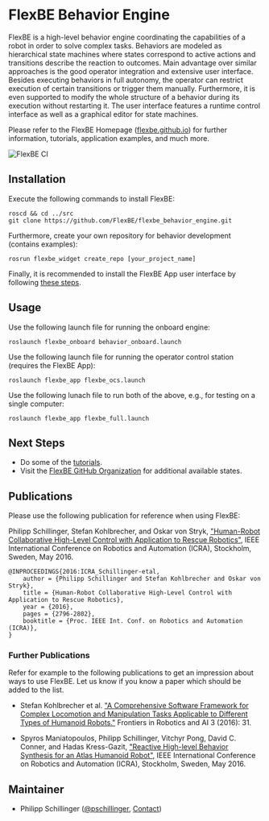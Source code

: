 # FlexBE Behavior Engine

FlexBE is a high-level behavior engine coordinating the capabilities of a robot in order to solve complex tasks.
Behaviors are modeled as hierarchical state machines where states correspond to active actions and transitions describe the reaction to outcomes.
Main advantage over similar approaches is the good operator integration and extensive user interface.
Besides executing behaviors in full autonomy, the operator can restrict execution of certain transitions or trigger them manually.
Furthermore, it is even supported to modify the whole structure of a behavior during its execution without restarting it.
The user interface features a runtime control interface as well as a graphical editor for state machines.

Please refer to the FlexBE Homepage ([flexbe.github.io](http://flexbe.github.io)) for further information, tutorials, application examples, and much more.

![FlexBE CI](https://github.com/FlexBE/flexbe_behavior_engine/workflows/FlexBE%20CI/badge.svg)

## Installation

Execute the following commands to install FlexBE:

    roscd && cd ../src
    git clone https://github.com/FlexBE/flexbe_behavior_engine.git

Furthermore, create your own repository for behavior development (contains examples):

    rosrun flexbe_widget create_repo [your_project_name]

Finally, it is recommended to install the FlexBE App user interface by following [these steps](http://philserver.bplaced.net/fbe/download.php).

## Usage

Use the following launch file for running the onboard engine:

    roslaunch flexbe_onboard behavior_onboard.launch

Use the following launch file for running the operator control station (requires the FlexBE App):

    roslaunch flexbe_app flexbe_ocs.launch

Use the following lunach file to run both of the above, e.g., for testing on a single computer:

    roslaunch flexbe_app flexbe_full.launch

## Next Steps

- Do some of the [tutorials](http://philserver.bplaced.net/fbe/documentation.php).
- Visit the [FlexBE GitHub Organization](https://github.com/FlexBE) for additional available states.

## Publications

Please use the following publication for reference when using FlexBE:

Philipp Schillinger, Stefan Kohlbrecher, and Oskar von Stryk, ["Human-Robot Collaborative High-Level Control with Application to Rescue Robotics"](http://dx.doi.org/10.1109/ICRA.2016.7487442), IEEE International Conference on Robotics and Automation (ICRA), Stockholm, Sweden, May 2016.

    @INPROCEEDINGS{2016:ICRA_Schillinger-etal,
        author = {Philipp Schillinger and Stefan Kohlbrecher and Oskar von Stryk},
        title = {Human-Robot Collaborative High-Level Control with Application to Rescue Robotics},
        year = {2016},
        pages = {2796-2802},
        booktitle = {Proc. IEEE Int. Conf. on Robotics and Automation (ICRA)},
    }

### Further Publications

Refer for example to the following publications to get an impression about ways to use FlexBE.
Let us know if you know a paper which should be added to the list.

- Stefan Kohlbrecher et al. ["A Comprehensive Software Framework for Complex Locomotion and Manipulation Tasks Applicable to Different Types of Humanoid Robots."](http://dx.doi.org/10.3389/frobt.2016.00031) Frontiers in Robotics and AI 3 (2016): 31.

- Spyros Maniatopoulos, Philipp Schillinger, Vitchyr Pong, David C. Conner, and Hadas Kress-Gazit, ["Reactive High-level Behavior Synthesis for an Atlas Humanoid Robot"](http://dx.doi.org/10.1109/ICRA.2016.7487613), IEEE International Conference on Robotics and Automation (ICRA), Stockholm, Sweden, May 2016.

## Maintainer

- Philipp Schillinger ([@pschillinger](https://github.com/pschillinger), [Contact](http://philserver.bplaced.net/fbe/contact.php))

